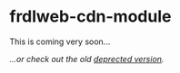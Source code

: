 # frdlweb-cdn-module
This is coming very soon...

*...or check out the old [deprected version](https://github.com/frdlweb/frdlweb-cdn-module/tree/deprecated-oldversion).*
